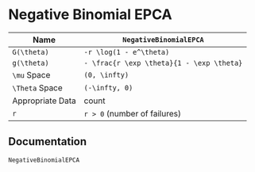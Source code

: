 # Negative Binomial EPCA

| Name             | `NegativeBinomialEPCA`            |
|------------------|-----------------------------------|
| ``G(\theta)``    | ``-r \log(1 - e^\theta)`` |
| ``g(\theta)``    | ``- \frac{r \exp \theta}{1 - \exp \theta}`` |
| ``\mu`` Space    | ``(0, \infty)``                   |
| ``\Theta`` Space | ``(-\infty, 0)``                  |
| Appropriate Data | count                             |
| ``r``            | ``r > 0`` (number of failures)    |


## Documentation

```@docs
NegativeBinomialEPCA
```